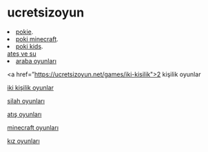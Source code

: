 # ucretsizoyun

<li><a href="http://pokigame.net">pokie</a>.</li>
<li><a href="http://www.pokigame.net/games/minecraft-games">poki minecraft</a>.</li>
<li><a href="http://www.pokigame.net/boy-games">poki kids</a>.</li>
<a href=”https://ucretsizoyun.net/games/ates-ve-su rel=”dofollow”>ateş ve su</a>

<li><a href=”https://ucretsizoyun.net/araba-oyunlari rel=”dofollow”>araba oyunları</a></li>

<a href=”https://ucretsizoyun.net/games/iki-kisilik">2 kişilik oyunlar </a>

<a href=”https://ucretsizoyun.net/games/iki-kisilik rel=”dofollow”>iki kişilik oyunlar</a>

<a href=”https://ucretsizoyun.net/games/silah rel=”dofollow”>silah oyunları</a>

<a href=”https://ucretsizoyun.net/games/atis rel=”dofollow”>atış oyunları</a>

<a href=”https://ucretsizoyun.net/games/minecraft”> minecraft oyunları</a>

<a href=”https://ucretsizoyun.net/kiz-oyunlari”> kız oyunları</a>

